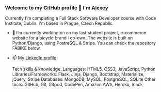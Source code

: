 ### Welcome to my GitHub profile 👋 I'm Alexey
Currently I'm completing a Full Stack Software Developer course with Code Institute, Dublin.
I'm based in Prague, Czech Republic.

- 🔭 I’m currently working on on my last student project, e-commerce website for a bicycle brand I co-own. The website is built on Python/Django, using PostreSQL & Stripe. You can check the repository FABIKE below.



- 📫 My [LinkedIn profile](https://www.linkedin.com/in/alexeystatsenko/)

  Tech skills & knowledge:
Languages: 		        HTML5, CSS3, JavaScript, Python
Libraries/Frameworks:  	Flask, Jinja, Django, Bootstrap, Materialize, jQuery, Stripe
Databases:  		    MongoDB, MySQL, PostgreSQL, SQLite
Other tools:  		    GitHub, Git, Gitpod, CodePen, Amazon AWS, Heroku, Slack

<!--
**OlekSt/OlekSt** is a ✨ _special_ ✨ repository because its `README.md` (this file) appears on your GitHub profile.

Here are some ideas to get you started:

- 🔭 I’m currently working on ...
- 🌱 I’m currently learning ...
- 👯 I’m looking to collaborate on ...
- 🤔 I’m looking for help with ...
- 💬 Ask me about ...
- 📫 How to reach me: ...
- 😄 Pronouns: ...
- ⚡ Fun fact: ...
-->
